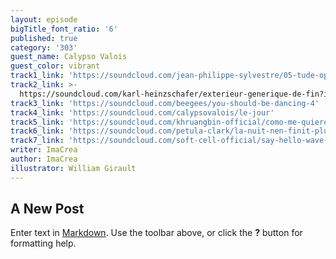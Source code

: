 ```yaml
---
layout: episode
bigTitle_font_ratio: '6'
published: true
category: '303'
guest_name: Calypso Valois
guest_color: vibrant
track1_link: 'https://soundcloud.com/jean-philippe-sylvestre/05-tude-op-25-no-11-vent'
track2_link: >-
  https://soundcloud.com/karl-heinzschafer/exterieur-generique-de-fin?in=karl-heinzschafer/sets/exterieur-nuit-polar-original
track3_link: 'https://soundcloud.com/beegees/you-should-be-dancing-4'
track4_link: 'https://soundcloud.com/calypsovalois/le-jour'
track5_link: 'https://soundcloud.com/khruangbin-official/como-me-quieres'
track6_link: 'https://soundcloud.com/petula-clark/la-nuit-nen-finit-plus'
track7_link: 'https://soundcloud.com/soft-cell-official/say-hello-wave-goodbye-12-1'
writer: ImaCrea
author: ImaCrea
illustrator: William Girault
---
```

## A New Post

Enter text in [Markdown](http://daringfireball.net/projects/markdown/). Use the toolbar above, or click the **?** button for formatting help.
